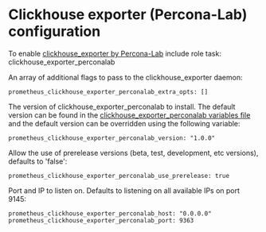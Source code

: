 # Clickhouse exporter (Percona-Lab) configuration

To enable [clickhouse_exporter by Percona-Lab](https://github.com/Percona-Lab/clickhouse_exporter) include role task: clickhouse_exporter_perconalab

An array of additional flags to pass to the clickhouse_exporter daemon:

    prometheus_clickhouse_exporter_perconalab_extra_opts: []

The version of clickhouse_exporter_perconalab to install. The default version can be found in the [clickhouse_exporter_perconalab variables file](../vars/software/clickhouse_exporter_perconalab.yml) and the default version can be overridden using the following variable:

    prometheus_clickhouse_exporter_perconalab_version: "1.0.0"

Allow the use of prerelease versions (beta, test, development, etc versions), defaults to 'false':

    prometheus_clickhouse_exporter_perconalab_use_prerelease: true

Port and IP to listen on. Defaults to listening on all available IPs on port 9145:

    prometheus_clickhouse_exporter_perconalab_host: "0.0.0.0"
    prometheus_clickhouse_exporter_perconalab_port: 9363
